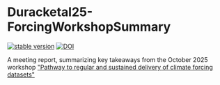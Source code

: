 # Duracketal25-ForcingWorkshopSummary
[![stable version](https://img.shields.io/badge/Current%20version-1.0-brightgreen.svg)](https://github.com/durack1/Duracketal25-ForcingWorkshopSummary/releases/tag/1.0) [![DOI](https://zenodo.org/badge/984989836.svg)](https://doi.org/10.5281/zenodo.15446796) 

A meeting report, summarizing key takeaways from the October 2025 workshop ["Pathway to regular and sustained delivery of climate forcing datasets"](https://wcrp-cmip.org/event/forcings-workshop/)
